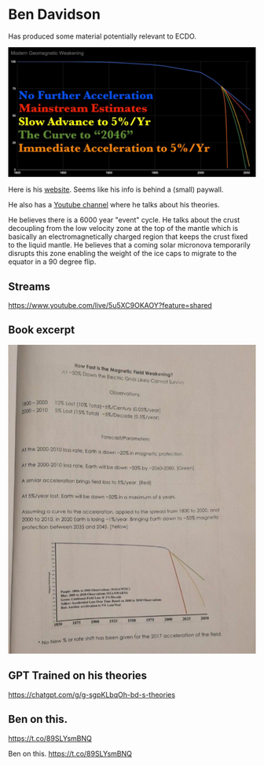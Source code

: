 # Ben Davidson

Has produced some material potentially relevant to ECDO.

![](img/ben-davidson.jpg)

Here is his [website](suspicious0bservers.org). Seems like his info is behind a (small) paywall.

He also has a [Youtube channel](https://www.youtube.com/@Suspicious0bservers/search?query=6000%20year) where he talks about his theories.

He believes there is a 6000 year "event" cycle. He talks about the crust decoupling from the low velocity zone at the top of the mantle which is basically an electromagnetically charged region that keeps the crust fixed to the liquid mantle. He believes that a coming solar micronova temporarily disrupts this zone enabling the weight of the ice caps to migrate to the equator in a 90 degree flip.

## Streams

https://www.youtube.com/live/5u5XC9OKAOY?feature=shared

## Book excerpt

![](img/ben-davidson2.jpg)

## GPT Trained on his theories

https://chatgpt.com/g/g-sgpKLbqOh-bd-s-theories

## Ben on this.
https://t.co/89SLYsmBNQ

Ben on this. https://t.co/89SLYsmBNQ